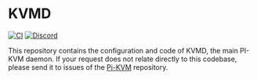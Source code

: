 # KVMD
[![CI](https://github.com/pikvm/kvmd/workflows/CI/badge.svg)](https://github.com/pikvm/kvmd/actions?query=workflow%3ACI)
[![Discord](https://img.shields.io/discord/580094191938437144?logo=discord)](https://discord.gg/bpmXfz5)

This repository contains the configuration and code of KVMD, the main PI-KVM daemon.
If your request does not relate directly to this codebase, please send it to issues of the [Pi-KVM](https://github.com/pikvm/pikvm/issues) repository.
